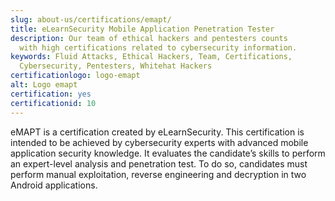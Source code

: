 ```yaml
---
slug: about-us/certifications/emapt/
title: eLearnSecurity Mobile Application Penetration Tester
description: Our team of ethical hackers and pentesters counts
  with high certifications related to cybersecurity information.
keywords: Fluid Attacks, Ethical Hackers, Team, Certifications,
  Cybersecurity, Pentesters, Whitehat Hackers
certificationlogo: logo-emapt
alt: Logo emapt
certification: yes
certificationid: 10
---
```


eMAPT is a certification created by eLearnSecurity. This certification
is intended to be achieved by cybersecurity experts with advanced mobile
application security knowledge. It evaluates the candidate’s skills to
perform an expert-level analysis and penetration test. To do so,
candidates must perform manual exploitation, reverse engineering and
decryption in two Android applications.
